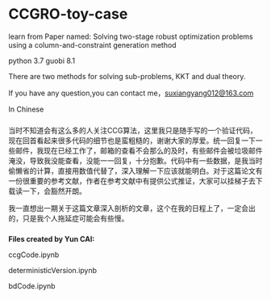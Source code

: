 # CCGRO-toy-case

learn from Paper named: Solving two-stage robust optimization problems using a column-and-constraint generation method

python 3.7
guobi 8.1

There are two methods for solving sub-problems, KKT and dual theory.

If you have any question,you can contact me，suxiangyang012@163.com


In Chinese

###

当时不知道会有这么多的人关注CCG算法，这里我只是随手写的一个验证代码，现在回首看起来很多代码的细节也是蛮粗糙的，谢谢大家的厚爱。统一回复一下一些邮件，我现在已经工作了，邮箱的查看不会那么的及时，有些邮件会被垃圾邮件淹没，导致我没能查看，没能一一回复，十分抱歉。代码中有一些数据，是我当时偷懒省的计算，直接用数值代替了，深入理解一下应该就能明白。对于这篇论文有一份很重要的参考文献，作者在参考文献中有提供公式推证，大家可以挂梯子去下载读一下，会豁然开朗。

我一直想出一期关于这篇文章深入剖析的文章，这个在我的日程上了，一定会出的，只是我个人拖延症可能会有些慢。

###

**Files created by Yun CAI:**

ccgCode.ipynb

deterministicVersion.ipynb

bdCode.ipynb
